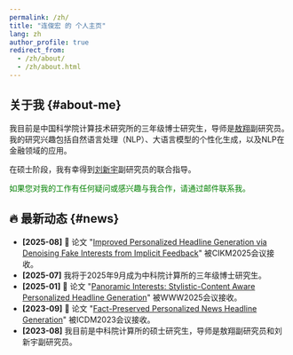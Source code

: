 ```yaml
---
permalink: /zh/
title: "连俊宏 的 个人主页"
lang: zh
author_profile: true
redirect_from: 
  - /zh/about/
  - /zh/about.html
---
```

## 关于我 {#about-me}

我目前是中国科学院计算技术研究所的三年级博士研究生，导师是[敖翔](https://aoxaustin.github.io/index.html)副研究员。我的研究兴趣包括自然语言处理（NLP）、大语言模型的个性化生成，以及NLP在金融领域的应用。

在硕士阶段，我有幸得到[刘新宇](https://ict.cas.cn/sourcedb/cn/jssrck/200909/t20090917_2496680.html)副研究员的联合指导。

<span style="color:green">如果您对我的工作有任何疑问或感兴趣与我合作，请通过邮件联系我。</span>

## 🔥 最新动态 {#news}

* **[2025-08]** 🎉 论文 "[Improved Personalized Headline Generation via Denoising Fake Interests from Implicit Feedback](https://t-atlas.github.io/publication/2025-08-09-improved-personalized)" 被CIKM2025会议接收。
* **[2025-07]** 我将于2025年9月成为中科院计算所的三年级博士研究生。
* **[2025-01]** 🎉 论文 "[Panoramic Interests: Stylistic-Content Aware Personalized Headline Generation](https://t-atlas.github.io/publication/2025-04-28-panoramic-interests)" 被WWW2025会议接收。
* **[2023-09]** 🎉 论文 "[Fact-Preserved Personalized News Headline Generation](https://t-atlas.github.io/publication/2023-12-01-fact-preserved)" 被ICDM2023会议接收。
* **[2023-08]** 我目前是中科院计算所的硕士研究生，导师是敖翔副研究员和刘新宇副研究员。 